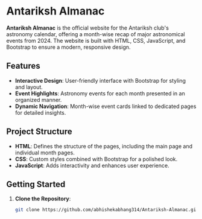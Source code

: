 # Antariksh Almanac

**Antariksh Almanac** is the official website for the Antariksh club's astronomy calendar, offering a month-wise recap of major astronomical events from 2024. The website is built with HTML, CSS, JavaScript, and Bootstrap to ensure a modern, responsive design.

## Features
- **Interactive Design**: User-friendly interface with Bootstrap for styling and layout.
- **Event Highlights**: Astronomy events for each month presented in an organized manner.
- **Dynamic Navigation**: Month-wise event cards linked to dedicated pages for detailed insights.

## Project Structure
- **HTML**: Defines the structure of the pages, including the main page and individual month pages.
- **CSS**: Custom styles combined with Bootstrap for a polished look.
- **JavaScript**: Adds interactivity and enhances user experience.

## Getting Started
1. **Clone the Repository**:
   ```bash
   git clone https://github.com/abhishekabhang314/Antariksh-Almanac.git
